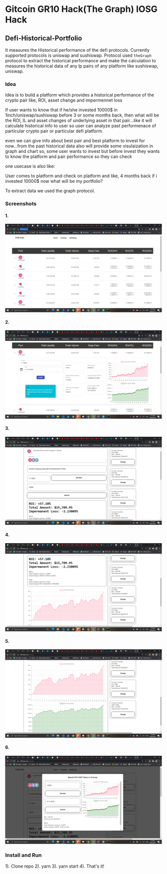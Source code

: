 # Gitcoin GR10 Hack(The Graph) IOSG Hack 

## Defi-Historical-Portfolio

It measures the Historical performance of the defi protocols.
Currently supported protocols is uniswap and sushiswap.
Protocol used `theGraph` protocol to extract the historical performance and make the calculation to measures the historical data of any lp pairs of any platform like sushiswap, uniswap.

### Idea
Idea is to build a platform which provides a historical performance of the crypto pair
like, ROI, asset change and impermennet loss 

If user wants to know that if he/she invested 10000$ in 1inch/uniswap/sushiswap before 3 or some months back, then what will be the ROI, IL and asset changes of underlying asset in that pair...like it will calculate historical info to user so user can analyze past performenace of particular crypto pair or particular defi platform.

even we can give info about best pair and best platform to invest for now...from the past historical data
also will provide some visulaization in graph and chart
so, some user wants to invest but before invest they wants to know the platform and pair performance so they can check

one usecase is also like:

User comes to platform and check on platform 
and like, 4 months back if i invested 10000$
now what will be my portfolio?

To extract data we used the graph protocol.

### Screenshots

#### 1. 
![1](Screenshots/Screenshot1.png)
#### 2. 
![2](Screenshots/Screenshot2.png)
#### 3. 
![3](Screenshots/Screenshot3.png)
#### 4. 
![4](Screenshots/Screenshot4.png)
#### 5. 
![5](Screenshots/Screenshot5.png)
#### 6. 
![6](Screenshots/Screenshot6.png)

### Install and Run

1). Clone repo
2). yarn
3). yarn start
4). That's it!




